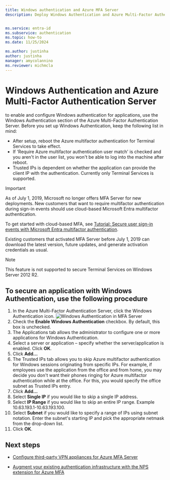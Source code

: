 ```yaml
---
title: Windows authentication and Azure MFA Server
description: Deploy Windows Authentication and Azure Multi-Factor Authentication Server.


ms.service: entra-id
ms.subservice: authentication
ms.topic: how-to
ms.date: 11/25/2024

ms.author: justinha
author: justinha
manager: amycolannino
ms.reviewer: michmcla
---
```

# Windows Authentication and Azure Multi-Factor Authentication Server

to enable and configure Windows authentication for applications, use the Windows Authentication section of the Azure Multi-Factor Authentication Server. Before you set up Windows Authentication, keep the following list in mind:

* After setup, reboot the Azure multifactor authentication for Terminal Services to take effect.
* If 'Require Azure multifactor authentication user match' is checked and you aren't in the user list, you won't be able to log into the machine after reboot.
* Trusted IPs is dependent on whether the application can provide the client IP with the authentication. Currently only Terminal Services is supported.  

> [!IMPORTANT]
> As of July 1, 2019, Microsoft no longer offers MFA Server for new deployments. New customers that want to require multifactor authentication during sign-in events should use cloud-based Microsoft Entra multifactor authentication.
>
> To get started with cloud-based MFA, see [Tutorial: Secure user sign-in events with Microsoft Entra multifactor authentication](tutorial-enable-azure-mfa.md).
>
> Existing customers that activated MFA Server before July 1, 2019 can download the latest version, future updates, and generate activation credentials as usual.

> [!NOTE]
> This feature is not supported to secure Terminal Services on Windows Server 2012 R2.

## To secure an application with Windows Authentication, use the following procedure

1. In the Azure Multi-Factor Authentication Server, click the Windows Authentication icon.
   ![Windows Authentication in MFA Server](./media/howto-mfaserver-windows/windowsauth.png)
2. Check the **Enable Windows Authentication** checkbox. By default, this box is unchecked.
3. The Applications tab allows the administrator to configure one or more applications for Windows Authentication.
4. Select a server or application – specify whether the server/application is enabled. Click **OK**.
5. Click **Add…**
6. The Trusted IPs tab allows you to skip Azure multifactor authentication for Windows sessions originating from specific IPs. For example, if employees use the application from the office and from home, you may decide you don't want their phones ringing for Azure multifactor authentication while at the office. For this, you would specify the office subnet as Trusted IPs entry.
7. Click **Add…**
8. Select **Single IP** if you would like to skip a single IP address.
9. Select **IP Range** if you would like to skip an entire IP range. Example 10.63.193.1-10.63.193.100.
10. Select **Subnet** if you would like to specify a range of IPs using subnet notation. Enter the subnet's starting IP and pick the appropriate netmask from the drop-down list.
11. Click **OK**.

## Next steps

- [Configure third-party VPN appliances for Azure MFA Server](howto-mfaserver-nps-vpn.md)

- [Augment your existing authentication infrastructure with the NPS extension for Azure MFA](howto-mfa-nps-extension.md)
